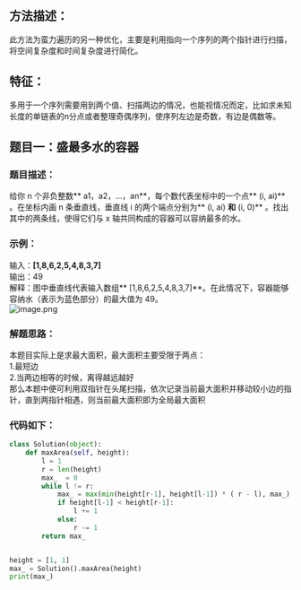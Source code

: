 <a name="pFBQ1"></a>
## 方法描述：
此方法为蛮力遍历的另一种优化，主要是利用指向一个序列的两个指针进行扫描，将空间复杂度和时间复杂度进行简化。
<a name="uf1qX"></a>
## 特征：
多用于一个序列需要用到两个值、扫描两边的情况，也能视情况而定，比如求未知长度的单链表的n分点或者整理奇偶序列，使序列左边是奇数，有边是偶数等。
<a name="Yv0Mh"></a>
## 题目一：盛最多水的容器
<a name="gB0lM"></a>
### 题目描述：
给你 n 个非负整数** a1，a2，...，an**，每个数代表坐标中的一个点** (i, ai)** 。在坐标内画 n 条垂直线，垂直线 i 的两个端点分别为** (i, ai) **和** (i, 0)** 。找出其中的两条线，使得它们与 x 轴共同构成的容器可以容纳最多的水。
<a name="r4oXU"></a>
### 示例：
输入：**[1,8,6,2,5,4,8,3,7]**<br />输出：49 <br />解释：图中垂直线代表输入数组** [1,8,6,2,5,4,8,3,7]**。在此情况下，容器能够容纳水（表示为蓝色部分）的最大值为 49。<br />![image.png](https://cdn.nlark.com/yuque/0/2022/png/12592409/1643875742965-0dbcfdbf-efa0-4860-a099-5ada74632c43.png#clientId=u8d2185a1-72b5-4&crop=0&crop=0&crop=1&crop=1&from=paste&height=380&id=uca66f369&margin=%5Bobject%20Object%5D&name=image.png&originHeight=380&originWidth=798&originalType=binary&ratio=1&rotation=0&showTitle=false&size=24234&status=done&style=none&taskId=uf7161b18-9fe2-408e-a037-c71c7fd7e97&title=&width=798)
<a name="EIxN5"></a>
### 解题思路：
本题目实际上是求最大面积，最大面积主要受限于两点：<br />1.最短边<br />2.当两边相等的时候，离得越远越好<br />那么本题中便可利用双指针在头尾扫描，依次记录当前最大面积并移动较小边的指针，直到两指针相遇，则当前最大面积即为全局最大面积
<a name="d0w3u"></a>
### 代码如下：
```python
class Solution(object):
    def maxArea(self, height):
        l = 1
        r = len(height)
        max_  = 0
        while l != r:
            max_ = max(min(height[r-1], height[l-1]) * ( r - l), max_)
            if height[l-1] < height[r-1]:
                l += 1
            else:
                r -= 1
        return max_ 


height = [1, 1]
max_ = Solution().maxArea(height)
print(max_)
```
